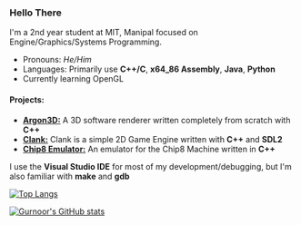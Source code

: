 ### Hello There

I'm a 2nd year student at MIT, Manipal focused on Engine/Graphics/Systems Programming.


- Pronouns: *He/Him*
- Languages: Primarily use **C++/C**, **x64_86 Assembly**, **Java**, **Python**
- Currently learning OpenGL

#### Projects:

- [**Argon3D:**](https://github.com/H0mTanks/Argon3DRenderer/) A 3D software renderer written completely from scratch with **C++**
- [**Clank:**](https://github.com/H0mTanks/Clank2DGameEngine) Clank is a simple 2D Game Engine written with **C++** and **SDL2**
- [**Chip8 Emulator:**](https://github.com/H0mTanks/Chip8EmulatorCpp) An emulator for the Chip8 Machine written in **C++**


I use the **Visual Studio IDE** for most of my development/debugging, but I'm also familiar with **make** and **gdb**
<!--
**H0mTanks/H0mTanks** is a ✨ _special_ ✨ repository because its `README.md` (this file) appears on your GitHub profile.

Here are some ideas to get you started:

- 🔭 I’m currently working on ...
- 🌱 I’m currently learning ...
- 👯 I’m looking to collaborate on ...
- 🤔 I’m looking for help with ...
- 💬 Ask me about ...
- 📫 How to reach me: ...
- 😄 Pronouns: ...
- ⚡ Fun fact: ...
-->

[![Top Langs](https://github-readme-stats.vercel.app/api/top-langs/?username=H0mTanks&exclude_repo=programming,Chip8EmulatorCpp&layout=compact)](https://github.com/H0mTanks/github-readme-stats)


[![Gurnoor's GitHub stats](https://github-readme-stats.vercel.app/api?username=H0mTanks&count_private=true&show_icons=true)](https://github.com/anuraghazra/github-readme-stats)
